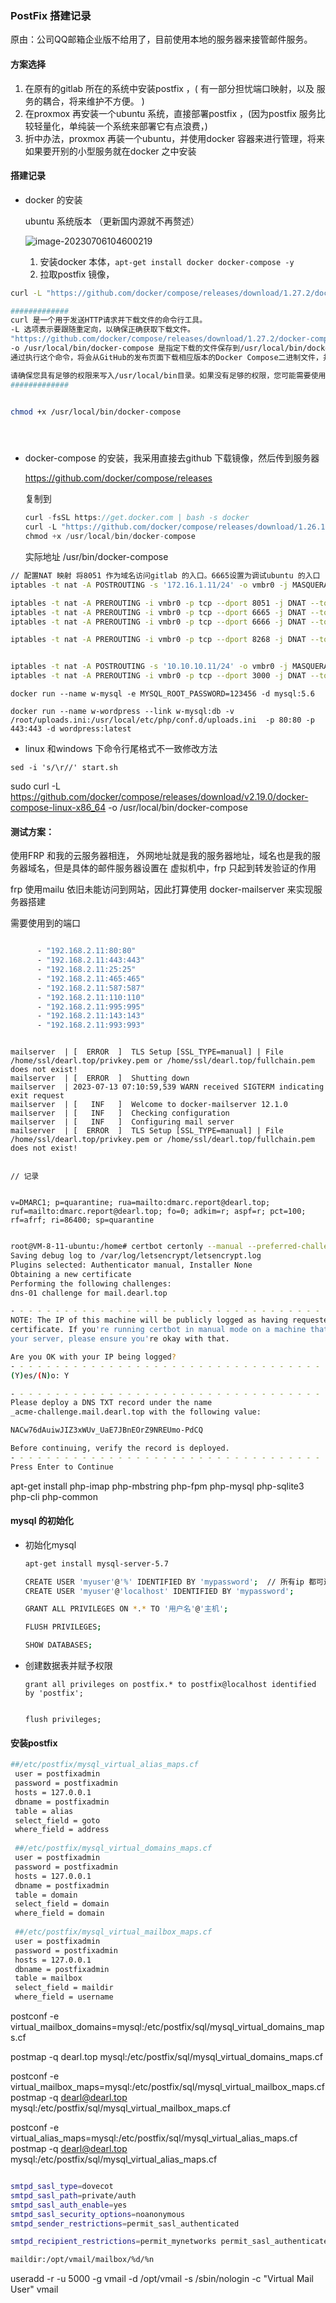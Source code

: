 ### PostFix 搭建记录

原由：公司QQ邮箱企业版不给用了，目前使用本地的服务器来接管邮件服务。



#### 方案选择

1. 在原有的gitlab 所在的系统中安装postfix ，( 有一部分担忧端口映射，以及 服务的耦合，将来维护不方便。 )
2. 在proxmox 再安装一个ubuntu 系统，直接部署postfix ，(因为postfix 服务比较轻量化，单纯装一个系统来部署它有点浪费，)
3. 折中办法，proxmox 再装一个ubuntu，并使用docker 容器来进行管理，将来如果要开别的小型服务就在docker 之中安装









#### 搭建记录

- docker 的安装

  ubuntu 系统版本 （更新国内源就不再赘述）

  ![image-20230706104600219](PostFix%20%E5%AE%89%E8%A3%85%E8%BF%87%E7%A8%8B.assets/image-20230706104600219.png)

  1. 安装docker 本体，`apt-get install docker docker-compose -y`
  2. 拉取postfix 镜像，



```bash
curl -L "https://github.com/docker/compose/releases/download/1.27.2/docker-compose-$(uname -s)-$(uname -m)" -o /usr/local/bin/docker-compose

#############
curl 是一个用于发送HTTP请求并下载文件的命令行工具。
-L 选项表示要跟随重定向，以确保正确获取下载文件。
"https://github.com/docker/compose/releases/download/1.27.2/docker-compose-$(uname -s)-$(uname -m)" 是要下载的文件的URL地址。其中，$(uname -s) 表示当前操作系统的名称（例如Linux、Darwin等），$(uname -m) 表示当前机器的架构（例如x86_64、armv7l等）。
-o /usr/local/bin/docker-compose 是指定下载的文件保存到/usr/local/bin/docker-compose路径下。
通过执行这个命令，将会从GitHub的发布页面下载相应版本的Docker Compose二进制文件，并保存到指定的路径。接下来，您可以通过运行docker-compose命令来使用安装的Docker Compose。

请确保您具有足够的权限来写入/usr/local/bin目录。如果没有足够的权限，您可能需要使用管理员权限或sudo命令来执行该命令。
#############


chmod +x /usr/local/bin/docker-compose





```

- docker-compose 的安装，我采用直接去github 下载镜像，然后传到服务器

  https://github.com/docker/compose/releases
  
  复制到
  
  ```c
  curl -fsSL https://get.docker.com | bash -s docker
  curl -L "https://github.com/docker/compose/releases/download/1.26.1/docker-compose-$(uname -s)-$(uname -m)" -o /usr/local/bin/docker-compose
  chmod +x /usr/local/bin/docker-compose
  ```
  
  实际地址 /usr/bin/docker-compose



```bash
// 配置NAT 映射 将8051 作为域名访问gitlab 的入口。6665设置为调试ubuntu 的入口
iptables -t nat -A POSTROUTING -s '172.16.1.11/24' -o vmbr0 -j MASQUERADE

iptables -t nat -A PREROUTING -i vmbr0 -p tcp --dport 8051 -j DNAT --to 172.16.1.11:8051
iptables -t nat -A PREROUTING -i vmbr0 -p tcp --dport 6665 -j DNAT --to 172.16.1.11:22
iptables -t nat -A PREROUTING -i vmbr0 -p tcp --dport 6666 -j DNAT --to 172.16.1.11:80

iptables -t nat -A PREROUTING -i vmbr0 -p tcp --dport 8268 -j DNAT --to 10.10.10.10:80


iptables -t nat -A POSTROUTING -s '10.10.10.11/24' -o vmbr0 -j MASQUERADE
iptables -t nat -A PREROUTING -i vmbr0 -p tcp --dport 3000 -j DNAT --to 10.10.10.11:22
```





```
docker run --name w-mysql -e MYSQL_ROOT_PASSWORD=123456 -d mysql:5.6
```

```
docker run --name w-wordpress --link w-mysql:db -v /root/uploads.ini:/usr/local/etc/php/conf.d/uploads.ini  -p 80:80 -p 443:443 -d wordpress:latest
```



















- linux 和windows 下命令行尾格式不一致修改方法

```
sed -i 's/\r//' start.sh
```







sudo curl -L https://github.com/docker/compose/releases/download/v2.19.0/docker-compose-linux-x86_64 -o /usr/local/bin/docker-compose





#### 测试方案：

 使用FRP 和我的云服务器相连， 外网地址就是我的服务器地址，域名也是我的服务器域名，但是具体的邮件服务器设置在 虚拟机中，frp 只起到转发验证的作用



frp 使用mailu 依旧未能访问到网站，因此打算使用 docker-mailserver 来实现服务器搭建



需要使用到的端口

```bash

      - "192.168.2.11:80:80"
      - "192.168.2.11:443:443"
      - "192.168.2.11:25:25"
      - "192.168.2.11:465:465"
      - "192.168.2.11:587:587"
      - "192.168.2.11:110:110"
      - "192.168.2.11:995:995"
      - "192.168.2.11:143:143"
      - "192.168.2.11:993:993"


```





```

mailserver  | [  ERROR  ]  TLS Setup [SSL_TYPE=manual] | File /home/ssl/dearl.top/privkey.pem or /home/ssl/dearl.top/fullchain.pem does not exist!
mailserver  | [  ERROR  ]  Shutting down
mailserver  | 2023-07-13 07:10:59,539 WARN received SIGTERM indicating exit request
mailserver  | [   INF   ]  Welcome to docker-mailserver 12.1.0
mailserver  | [   INF   ]  Checking configuration
mailserver  | [   INF   ]  Configuring mail server
mailserver  | [  ERROR  ]  TLS Setup [SSL_TYPE=manual] | File /home/ssl/dearl.top/privkey.pem or /home/ssl/dearl.top/fullchain.pem does not exist!


```







```
// 记录


v=DMARC1; p=quarantine; rua=mailto:dmarc.report@dearl.top; ruf=mailto:dmarc.report@dearl.top; fo=0; adkim=r; aspf=r; pct=100; rf=afrf; ri=86400; sp=quarantine

```



```bash

root@VM-8-11-ubuntu:/home# certbot certonly --manual --preferred-challenge dns -d  mail.dearl.top
Saving debug log to /var/log/letsencrypt/letsencrypt.log
Plugins selected: Authenticator manual, Installer None
Obtaining a new certificate
Performing the following challenges:
dns-01 challenge for mail.dearl.top

- - - - - - - - - - - - - - - - - - - - - - - - - - - - - - - - - - - - - - - -
NOTE: The IP of this machine will be publicly logged as having requested this
certificate. If you're running certbot in manual mode on a machine that is not
your server, please ensure you're okay with that.

Are you OK with your IP being logged?
- - - - - - - - - - - - - - - - - - - - - - - - - - - - - - - - - - - - - - - -
(Y)es/(N)o: Y

- - - - - - - - - - - - - - - - - - - - - - - - - - - - - - - - - - - - - - - -
Please deploy a DNS TXT record under the name
_acme-challenge.mail.dearl.top with the following value:

NACw76dAuiwJIZ3xWUv_UaE7JBnEOrZ9NREUmo-PdCQ

Before continuing, verify the record is deployed.
- - - - - - - - - - - - - - - - - - - - - - - - - - - - - - - - - - - - - - - -
Press Enter to Continue


```





apt-get install php-imap php-mbstring php-fpm php-mysql php-sqlite3 php-cli php-common







#### mysql 的初始化

- 初始化mysql

  ```bash
  apt-get install mysql-server-5.7
  
  CREATE USER 'myuser'@'%' IDENTIFIED BY 'mypassword';  // 所有ip 都可连接
  CREATE USER 'myuser'@'localhost' IDENTIFIED BY 'mypassword';
  
  GRANT ALL PRIVILEGES ON *.* TO '用户名'@'主机';
  
  FLUSH PRIVILEGES;
  
  SHOW DATABASES;
  
  ```

  

- 创建数据表并赋予权限

  ```mysql
  grant all privileges on postfix.* to postfix@localhost identified by 'postfix';
  
  
  flush privileges;
  
  ```

  



#### 安装postfix



```bash
##/etc/postfix/mysql_virtual_alias_maps.cf
 user = postfixadmin
 password = postfixadmin
 hosts = 127.0.0.1
 dbname = postfixadmin
 table = alias
 select_field = goto
 where_field = address
 
 ##/etc/postfix/mysql_virtual_domains_maps.cf
 user = postfixadmin
 password = postfixadmin
 hosts = 127.0.0.1
 dbname = postfixadmin
 table = domain
 select_field = domain
 where_field = domain
 
 ##/etc/postfix/mysql_virtual_mailbox_maps.cf
 user = postfixadmin
 password = postfixadmin
 hosts = 127.0.0.1
 dbname = postfixadmin
 table = mailbox
 select_field = maildir
 where_field = username
```





postconf -e virtual_mailbox_domains=mysql:/etc/postfix/sql/mysql_virtual_domains_maps.cf

postmap -q dearl.top mysql:/etc/postfix/sql/mysql_virtual_domains_maps.cf




postconf -e virtual_mailbox_maps=mysql:/etc/postfix/sql/mysql_virtual_mailbox_maps.cf
postmap -q dearl@dearl.top mysql:/etc/postfix/sql/mysql_virtual_mailbox_maps.cf





postconf -e virtual_alias_maps=mysql:/etc/postfix/sql/mysql_virtual_alias_maps.cf
postmap -q dearl@dearl.top mysql:/etc/postfix/sql/mysql_virtual_alias_maps.cf





```bash

smtpd_sasl_type=dovecot
smtpd_sasl_path=private/auth
smtpd_sasl_auth_enable=yes
smtpd_sasl_security_options=noanonymous
smtpd_sender_restrictions=permit_sasl_authenticated

smtpd_recipient_restrictions=permit_mynetworks permit_sasl_authenticated permit_auth_destination reject_unauth_destination

maildir:/opt/vmail/mailbox/%d/%n


```



useradd -r -u 5000 -g vmail -d /opt/vmail -s /sbin/nologin -c "Virtual Mail User" vmail





